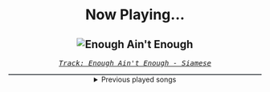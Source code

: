 <div align="center"> 
<h1>Now Playing...</h1>

![Enough Ain't Enough](https://i.scdn.co/image/ab67616d00001e025ade96cedc5e8096ab37d5bb)
--
_<samp><a href="https://open.spotify.com/track/7hM2vAhb5EZFZRIY5QvsdY">Track: Enough Ain't Enough - Siamese</a></samp>_

<div style="border: 1px #4B5054 solid"></div>
<details>
  <summary>
    Previous played songs
  </summary>
  <table>
    <thead>
      <tr>
        <th>
          Artist
        </th>
        <th>
          Song
        </th>
        <th>
          Link
        </th>
      </tr>
    </thead>
    <tbody>
      <tr><td>Siamese</td><td>Enough Ain't Enough</td><td><a href="https://open.spotify.com/track/7hM2vAhb5EZFZRIY5QvsdY">https://open.spotify.com/track/7hM2vAhb5EZFZRIY5QvsdY</a></td></tr><tr><td>Motionless In White</td><td>Meltdown</td><td><a href="https://open.spotify.com/track/6w3hTgFYPaUo6WFz2tEOtX">https://open.spotify.com/track/6w3hTgFYPaUo6WFz2tEOtX</a></td></tr><tr><td>Orbit Culture</td><td>Wargblod - Bonus Track</td><td><a href="https://open.spotify.com/track/7uf6KU0GlC712igfbUl8ng">https://open.spotify.com/track/7uf6KU0GlC712igfbUl8ng</a></td></tr><tr><td>The Devil Wears Prada</td><td>Salt</td><td><a href="https://open.spotify.com/track/4BSrRUm2cSaLRjN7xGpCRt">https://open.spotify.com/track/4BSrRUm2cSaLRjN7xGpCRt</a></td></tr><tr><td>Orbit Culture</td><td>Nensha</td><td><a href="https://open.spotify.com/track/33RZIQtAfsizXgerKCLOs5">https://open.spotify.com/track/33RZIQtAfsizXgerKCLOs5</a></td></tr><tr><td>Siamese</td><td>Numb</td><td><a href="https://open.spotify.com/track/5kTWDcw5d8aE5u7rmf3bFg">https://open.spotify.com/track/5kTWDcw5d8aE5u7rmf3bFg</a></td></tr><tr><td>Imminence</td><td>Temptation</td><td><a href="https://open.spotify.com/track/53QkoELbY2Vzzb4EMkFJOB">https://open.spotify.com/track/53QkoELbY2Vzzb4EMkFJOB</a></td></tr><tr><td>Orbit Culture</td><td>Rebirth</td><td><a href="https://open.spotify.com/track/4jNlRnEdaMSO2FZVWtxFk8">https://open.spotify.com/track/4jNlRnEdaMSO2FZVWtxFk8</a></td></tr><tr><td>Memphis May Fire</td><td>Your Turn</td><td><a href="https://open.spotify.com/track/505msJKoWzFTOua6Gdx0hl">https://open.spotify.com/track/505msJKoWzFTOua6Gdx0hl</a></td></tr><tr><td>Disturbed</td><td>Hey You</td><td><a href="https://open.spotify.com/track/4htDVrtEQig7ONhZCkumo9">https://open.spotify.com/track/4htDVrtEQig7ONhZCkumo9</a></td></tr><tr><td>Disturbed</td><td>Hey You</td><td><a href="https://open.spotify.com/track/4htDVrtEQig7ONhZCkumo9">https://open.spotify.com/track/4htDVrtEQig7ONhZCkumo9</a></td></tr><tr><td>The Browning</td><td>Fearless</td><td><a href="https://open.spotify.com/track/5L0iZHVg5zs3bKVpzokKJL">https://open.spotify.com/track/5L0iZHVg5zs3bKVpzokKJL</a></td></tr><tr><td>The Algorithm</td><td>Bouncing Dot</td><td><a href="https://open.spotify.com/track/5hL92FFe947cjA2ANn3PMa">https://open.spotify.com/track/5hL92FFe947cjA2ANn3PMa</a></td></tr><tr><td>The Algorithm</td><td>Cluster</td><td><a href="https://open.spotify.com/track/2VhWlMFLMfOCN4MMVVHDCB">https://open.spotify.com/track/2VhWlMFLMfOCN4MMVVHDCB</a></td></tr><tr><td>The Algorithm</td><td>Antikythera Mechanism</td><td><a href="https://open.spotify.com/track/0bDmLaTmSEAg6hXMZHI2kQ">https://open.spotify.com/track/0bDmLaTmSEAg6hXMZHI2kQ</a></td></tr><tr><td>The Algorithm</td><td>brute force</td><td><a href="https://open.spotify.com/track/6HEXrxUQyGHj48PLi1ei0w">https://open.spotify.com/track/6HEXrxUQyGHj48PLi1ei0w</a></td></tr><tr><td>The Algorithm</td><td>Superscalar</td><td><a href="https://open.spotify.com/track/1cKDKLbQGrsRJpbZCc84gZ">https://open.spotify.com/track/1cKDKLbQGrsRJpbZCc84gZ</a></td></tr><tr><td>The Algorithm</td><td>ピタゴラスPYTHAGORAS</td><td><a href="https://open.spotify.com/track/734aWXfWN0oaCNINae3s5r">https://open.spotify.com/track/734aWXfWN0oaCNINae3s5r</a></td></tr><tr><td>The Algorithm</td><td>ピタゴラスPYTHAGORAS</td><td><a href="https://open.spotify.com/track/734aWXfWN0oaCNINae3s5r">https://open.spotify.com/track/734aWXfWN0oaCNINae3s5r</a></td></tr><tr><td>Like Moths To Flames</td><td>Habitual Decline</td><td><a href="https://open.spotify.com/track/43EgxfBHcJr15V5tHOdRSQ">https://open.spotify.com/track/43EgxfBHcJr15V5tHOdRSQ</a></td></tr>
    </tbody>
  </table>
</details>

</div>
